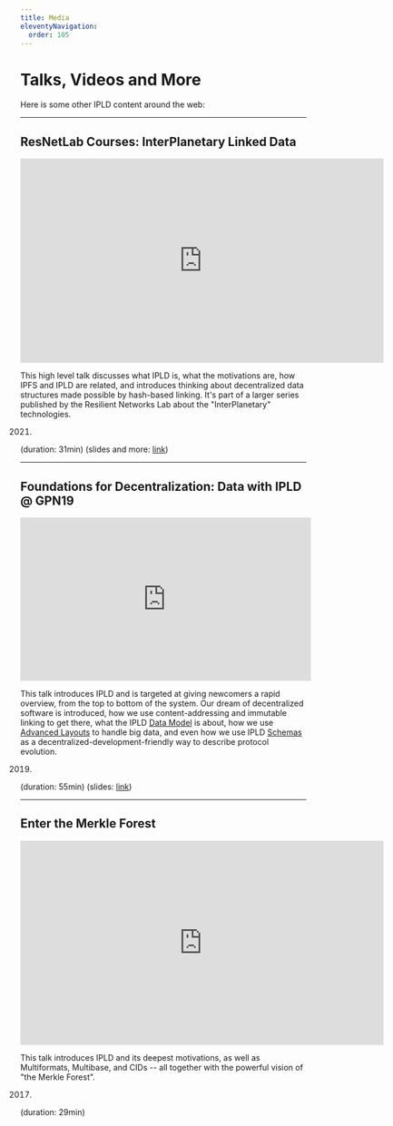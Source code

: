 ```yaml
---
title: Media
eleventyNavigation:
  order: 105
---
```


Talks, Videos and More
======================

Here is some other IPLD content around the web:

---

## ResNetLab Courses: InterPlanetary Linked Data

<iframe width="640" height="360" src="https://www.youtube.com/embed/Sgf6j_mCdjI" title="YouTube video player" frameborder="0" allow="accelerometer; autoplay; clipboard-write; encrypted-media; gyroscope; picture-in-picture" allowfullscreen></iframe>

This high level talk discusses what IPLD is, what the motivations are,
how IPFS and IPLD are related,
and introduces thinking about decentralized data structures made possible by hash-based linking.
It's part of a larger series published by the Resilient Networks Lab about the "InterPlanetary" technologies.

2021.
(duration: 31min)
(slides and more: [link](https://research.protocol.ai/tutorials/resnetlab-on-tour/ipld/))

---

## Foundations for Decentralization: Data with IPLD @ GPN19

<iframe width="512" height="288" src="https://media.ccc.de/v/gpn19-105-foundations-for-decentralization-data-with-ipld/oembed" frameborder="0" allowfullscreen></iframe>

This talk introduces IPLD and is targeted at giving newcomers a rapid overview, from the top to bottom of the system.
Our dream of decentralized software is introduced, how we use content-addressing and immutable linking to get there,
what the IPLD [Data Model](/docs/data-model/) is about, how we use [Advanced Layouts](/docs/advanced-data-layouts/) to handle big data,
and even how we use IPLD [Schemas](/docs/schemas/) as a decentralized-development-friendly way to describe protocol evolution.

2019.
(duration: 55min)
(slides: [link](https://slides.com/warpfork/ipld-gpn-2019/))

---

## Enter the Merkle Forest

<iframe width="640" height="360" src="https://www.youtube.com/embed/Bqs_LzBjQyk" title="YouTube video player" frameborder="0" allow="accelerometer; autoplay; clipboard-write; encrypted-media; gyroscope; picture-in-picture" allowfullscreen></iframe>

This talk introduces IPLD and its deepest motivations, as well as Multiformats, Multibase, and CIDs --
all together with the powerful vision of "the Merkle Forest".

2017.
(duration: 29min)
